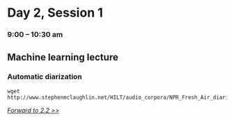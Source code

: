 # Day 2, Session 1
### 9:00 – 10:30 am

## Machine learning lecture



### Automatic diarization

```
wget http://www.stephenmclaughlin.net/HILT/audio_corpora/NPR_Fresh_Air_diarized.zip
```








[*Forward to 2.2 >>*](2.2.md)

